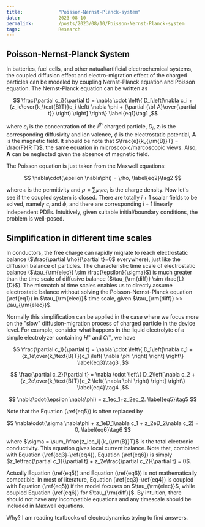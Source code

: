 ```yaml
---
title:             "Poisson-Nernst-Planck-system"
date:              2023-08-10
permalink:         /posts/2023/08/10/Poisson-Nernst-Planck-system
tags:              Research
---
```


## Poisson-Nernst-Planck System

In batteries, fuel cells, and other natual/artificial electrochemical systems, the coupled diffusion effect and electro-migration effect of the charged particles can be modeled by coupling Nernst-Planck equation and Poisson equation. The Nernst-Planck equation can be written as

$$ \frac{\partial c_i}{\partial t} = \nabla \cdot \left\{ D_i\left[\nabla c_i + {z_ie\over{k_\text{B}T}}c_i \left( \nabla \phi + {\partial {\bf A}\over{\partial t}} \right) \right] \right\} \label{eq1}\tag1 ,$$

where $c_i$ is the concentration of the $i^{th}$ charged particle, $D_i$, $z_i$ is the corresponding diffusivity and ion valence, $\phi$ is the electrostatic potential, $\mathbf{A}$ is the magnetic field. It should be note that $\frac{e}{k_{\rm{B}}T} = \frac{F}{R T}$, the same equation in microscopic/marcoscopic views. Also, $\mathbf{A}$ can be neglected given the absence of magnetic field.

The Poisson equation is just taken from the Maxwell equations:

$$ \nabla\cdot(\epsilon \nabla\phi) = \rho, \label{eq2}\tag2 $$

where $\epsilon$ is the permitivity and $\rho = \sum_{i}z_iec_i$ is the charge density. Now let's see if the coupled system is closed. There are totally $i+1$ scalar fields to be solved, namely $c_i$ and $\phi$, and there are corresponding $i+1$ linearly independent PDEs. Intuitively, given suitable initial/boundary conditions, the problem is well-posed.

## Simplification in different time scales

In conductors, the free charge can rapidly migrate to reach electrostatic balance ($\frac{\partial \rho}{\partial t}=0$ everywhere), just like the diffusion balance of particles. The characteristic time scale of electrostatic balance ($\tau_{\rm{elec}} \sim \frac{\epsilon}{\sigma}$) is much greater than the time scale of diffusive balance ($\tau_{\rm{diff}} \sim \frac{L}{D}$). The mismatch of time scales enables us to directly assume electrostatic balance without solving the Poisson-Nernst-Planck equation (\ref{eq1}) in $\tau_{\rm{elec}}$ time scale, given $\tau_{\rm{diff}} >> \tau_{\rm{elec}}$.

Normally this simplification can be applied in the case where we focus more on the "slow" diffusion-migration process of charged particle in the device level. For example, consider what happens in the liquid electrolyte of a simple electrolyzer containing $H^+$ and $Cl^-$, we have

$$ \frac{\partial c_1}{\partial t} = \nabla \cdot \left\{ D_1\left[\nabla c_1 + {z_1e\over{k_\text{B}T}}c_1 \left( \nabla \phi \right) \right] \right\} \label{eq3}\tag3 ,$$

$$ \frac{\partial c_2}{\partial t} = \nabla \cdot \left\{ D_2\left[\nabla c_2 + {z_2e\over{k_\text{B}T}}c_2 \left( \nabla \phi \right) \right] \right\} \label{eq4}\tag4 ,$$

$$ \nabla\cdot(\epsilon \nabla\phi) = z_1ec_1+z_2ec_2. \label{eq5}\tag5 $$

Note that the Equation (\ref{eq5}) is often replaced by

$$ \nabla\cdot(\sigma \nabla\phi + z_1eD_1\nabla c_1 + z_2eD_2\nabla c_2) = 0, \label{eq6}\tag6 $$

where $\sigma = \sum_i\frac{z_iec_i}{k_{\rm{B}}T}$ is the total electronic conductivity. This equation gives local current balance. Note that, combined with Equation (\ref{eq3}-\ref{eq4}), Equation (\ref{eq6}) is simply $z_1e\frac{\partial c_1}{\partial t} + z_2e\frac{\partial c_2}{\partial t} = 0$.

Actually Equation (\ref{eq5}) and Equation (\ref{eq6}) is not mathematically compatible. In most of literature, Equation (\ref{eq3}-\ref{eq4}) is coupled with Equation (\ref{eq5}) if the model focuses on $\tau_{\rm{elec}}$, while coupled Equation (\ref{eq6}) for $\tau_{\rm{diff}}$. By intuition, there should not have any incompatible equations and any timescale should be included in Maxwell equations. 

Why? I am reading textbooks of electrodynamics trying to find answers.
